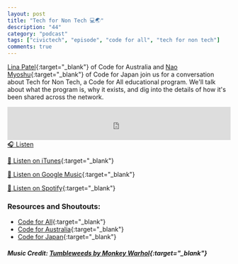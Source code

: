 ```yaml
---
layout: post
title: "Tech for Non Tech 💻🌏"
description: "44"
category: "podcast"
tags: ["civictech", "episode", "code for all", "tech for non tech"]
comments: true
---
```


[Lina Patel](https://www.linkedin.com/in/linaxpatel/){:target="_blank"} of Code for Australia and [Nao Myoshu](https://www.linkedin.com/in/nao-m/?originalSubdomain=jp){:target="_blank"} of Code for Japan join us for a conversation about Tech for Non Tech, a Code for All educational program. We'll talk about what the program is, why it exists, and dig into the details of how it's been shared across the network.

<iframe width="100%" height="75" scrolling="no" frameborder="no" allow="autoplay" src="https://w.soundcloud.com/player/?url=https%3A//api.soundcloud.com/tracks/788188753%3Fsecret_token%3Ds-EDfm7nO1rIr&color=%23ff5500&auto_play=false&hide_related=false&show_comments=true&show_user=true&show_reposts=false&show_teaser=true&visual=true"></iframe>
<a href="https://soundcloud.com/user-227289754/44-tech-for-non-tech/" target="_blank">🎧 Listen</a>

[📱 Listen on iTunes](https://itunes.apple.com/us/podcast/civic-tech-chat/id1350640468?mt=2){:target="_blank"}

[📱 Listen on Google Music](https://play.google.com/music/listen?u=0#/ps/I2inksjzzzmbxhg5wbojr624doa){:target="_blank"}

[📱 Listen on Spotify](https://open.spotify.com/show/1kbwPAi4thGOU43xFkehgT){:target="_blank"}

### Resources and Shoutouts:
- [Code for All](https://codeforall.org/){:target="_blank"}
- [Code for Australia](https://codeforaustralia.org/){:target="_blank"}
- [Code for Japan](https://www.code4japan.org/){:target="_blank"}

##### Music Credit: [Tumbleweeds by Monkey Warhol](http://freemusicarchive.org/music/Monkey_Warhol/Lonely_Hearts_Challenge/Monkey_Warhol_-_Tumbleweeds){:target="_blank"}
